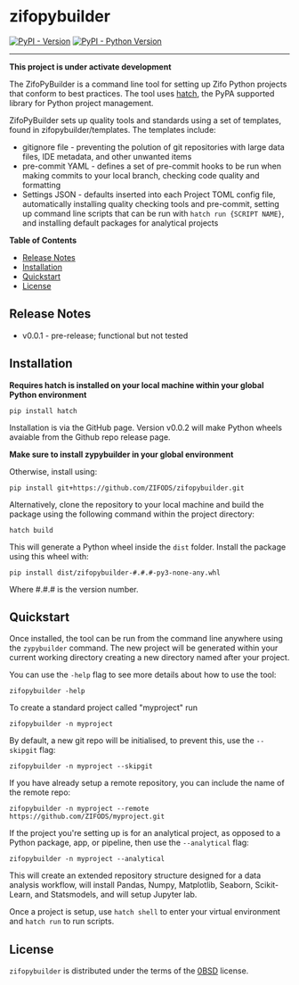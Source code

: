 # zifopybuilder

[![PyPI - Version](https://img.shields.io/pypi/v/zifopybuilder.svg)](https://pypi.org/project/zifopybuilder)
[![PyPI - Python Version](https://img.shields.io/pypi/pyversions/zifopybuilder.svg)](https://pypi.org/project/zifopybuilder)

---

**This project is under activate development**

The ZifoPyBuilder is a command line tool for setting up Zifo Python projects that conform to best practices. The tool
uses <a href="https://hatch.pypa.io/latest/config/hatch/">hatch</a>, the PyPA supported library for Python project management.

ZifoPyBuilder sets up quality tools and standards using a set of templates, found in zifopybuilder/templates. The templates
include:

- gitignore file - preventing the polution of git repositories with large data files, IDE metadata, and other unwanted items
- pre-commit YAML - defines a set of pre-commit hooks to be run when making commits to your local branch, checking code quality and formatting
- Settings JSON - defaults inserted into each Project TOML config file, automatically installing quality checking tools and pre-commit, setting
  up command line scripts that can be run with `hatch run {SCRIPT NAME}`, and installing default packages for analytical projects

**Table of Contents**

- [Release Notes](#releasenotes)
- [Installation](#installation)
- [Quickstart](#quickstart)
- [License](#license)

## Release Notes

- v0.0.1 - pre-release; functional but not tested

## Installation

**Requires hatch is installed on your local machine within your global Python environment**

```console
pip install hatch
```

Installation is via the GitHub page. Version v0.0.2 will make Python wheels avaiable from the Github repo release page.

**Make sure to install zypybuilder in your global environment**

Otherwise, install using:

```console
pip install git+https://github.com/ZIFODS/zifopybuilder.git
```

Alternatively, clone the repository to your local machine and build the package using the following command within the project directory:

```console
hatch build
```

This will generate a Python wheel inside the `dist` folder. Install the package using this wheel with:

```console
pip install dist/zifopybuilder-#.#.#-py3-none-any.whl
```

Where #.#.# is the version number.

## Quickstart

Once installed, the tool can be run from the command line anywhere using the `zypybuilder` command. The new project
will be generated within your current working directory creating a new directory named after your project.

You can use the `-help` flag to see more details about how to use the tool:

```console
zifopybuilder -help
```

To create a standard project called "myproject" run

```console
zifopybuilder -n myproject
```

By default, a new git repo will be initialised, to prevent this, use the `--skipgit` flag:

```console
zifopybuilder -n myproject --skipgit
```

If you have already setup a remote repository, you can include the name of the remote repo:

```console
zifopybuilder -n myproject --remote https://github.com/ZIFODS/myproject.git
```

If the project you're setting up is for an analytical project, as opposed to a Python package, app, or pipeline, then use the `--analytical` flag:

```console
zifopybuilder -n myproject --analytical
```

This will create an extended repository structure designed for a data analysis workflow, will install Pandas, Numpy, Matplotlib, Seaborn, Scikit-Learn,
and Statsmodels, and will setup Jupyter lab.

Once a project is setup, use `hatch shell` to enter your virtual environment and `hatch run` to run scripts.

## License

`zifopybuilder` is distributed under the terms of the [0BSD](https://spdx.org/licenses/0BSD.html) license.
